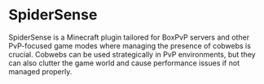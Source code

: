 # SpiderSense
 SpiderSense is a Minecraft plugin tailored for BoxPvP servers and other PvP-focused game modes where managing the presence of cobwebs is crucial. Cobwebs can be used strategically in PvP environments, but they can also clutter the game world and cause performance issues if not managed properly.
